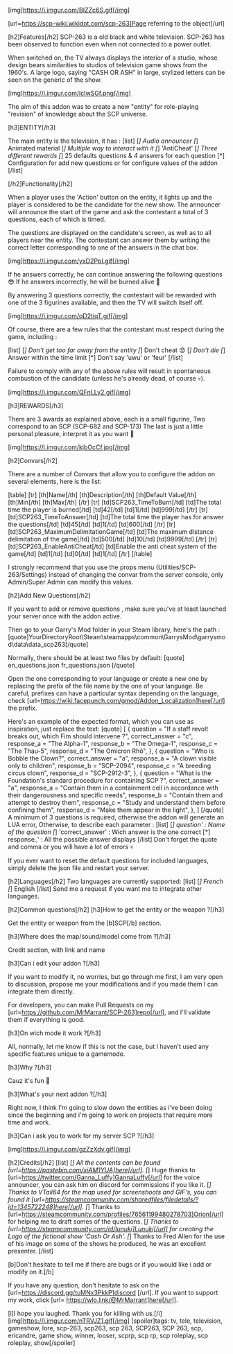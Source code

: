 [img]https://i.imgur.com/BIZZc6S.gif[/img]

[url=https://scp-wiki.wikidot.com/scp-263]Page referring to the object[/url]

[h2]Features[/h2]
SCP-263 is a old black and white television.
SCP-263 has been observed to function even when not connected to a power outlet.

When switched on, the TV always displays the interior of a studio, whose design bears similarities to studios of television game shows from the 1960's.
A large logo, saying "CASH OR ASH" in large, stylized letters can be seen on the generic of the show.

[img]https://i.imgur.com/lcIwSGf.png[/img]

The aim of this addon was to create a new "entity" for role-playing "revision" of knowledge about the SCP universe.

[h3]ENTITY[/h3]

The main entity is the television, it has :
[list]
[*]  Audio announcer
[*]  Animated material
[*]  Multiple way to interact with it 
[*]  'AntiCheat'
[*]  Three different rewards
[*]  25 defaults questions & 4 answers for each question
[*]  Configuration for add new questions or for configure values of the addon
[/list]

[/h2]Functionality[/h2]

When a player uses the 'Action' button on the entity, it lights up and the player is considered to be the candidate for the new show.
The announcer will announce the start of the game and ask the contestant a total of 3 questions, each of which is timed.

The questions are displayed on the candidate's screen, as well as to all players near the entity.
The contestant can answer them by writing the correct letter corresponding to one of the answers in the chat box.

[img]https://i.imgur.com/yxD2PpI.gif[/img]

If he answers correctly, he can continue answering the following questions 😎
If he answers incorrectly, he will be burned alive 🥵

By answering 3 questions correctly, the contestant will be rewarded with one of the 3 figurines available, and then the TV will switch itself off.

[img]https://i.imgur.com/qD2tiqT.gif[/img]

Of course, there are a few rules that the contestant must respect during the game, including :

[list]
[*]  Don't get too far away from the entity
[*]  Don't cheat 😡
[*]  Don't die
[*]  Answer within the time limit
[*]  Don't say 'uwu' or 'feur'
[/list]

Failure to comply with any of the above rules will result in spontaneous combustion of the candidate (unless he's already dead, of course 💀).

[img]https://i.imgur.com/QFnLLy2.gif[/img]

[h3]REWARDS[/h3]

There are 3 awards as explained above, each is a small figurine,
Two correspond to an SCP (SCP-682 and SCP-173)
The last is just a little personal pleasure, interpret it as you want 🙂

[img]https://i.imgur.com/kjbOcCf.jpg[/img]

[h2]Convars[/h2]

There are a number of Convars that allow you to configure the addon on several elements, here is the list:


[table]
[tr]
[th]Name[/th]
[th]Description[/th]
[th]Default Value[/th]
[th]Min[/th]
[th]Max[/th]
[/tr]
[tr]
[td]SCP263_TimeToBurn[/td]
[td]The total time the player is burned[/td]
[td]42[/td]
[td]1[/td]
[td]999[/td]
[/tr]
[tr]
[td]SCP263_TimeToAnswer[/td]
[td]The total time the player has for answer the questions[/td]
[td]45[/td]
[td]1[/td]
[td]600[/td]
[/tr]
[tr]
[td]SCP263_MaximumDelimitationGame[/td]
[td]The maximum distance delimitation of the game[/td]
[td]500[/td]
[td]10[/td]
[td]9999[/td]
[/tr]
[tr]
[td]SCP263_EnableAntiCheat[/td]
[td]Enable the anti cheat system of the game[/td]
[td]1[/td]
[td]0[/td]
[td]1[/td]
[/tr]
[/table]

I strongly recommend that you use the props menu (Utilities/SCP-263/Settings) instead of changing the convar from the server console, only Admin/Super Admin can modify this values.

[h2]Add New Questions[/h2]

If you want to add or remove questions , make sure you've at least launched your server once with the addon active.

Then go to your Garry's Mod folder in your Steam library, here's the path : 
[quote]YourDirectoryRoot\Steam\steamapps\common\GarrysMod\garrysmod\data\data_scp263[/quote]

Normally, there should be at least two files by default: 
[quote]
en_questions.json
fr_questions.json
[/quote]

Open the one corresponding to your language or create a new one by replacing the prefix of the file name by the one of your language. Be careful, prefixes can have a particular syntax depending on the language, check [url=https://wiki.facepunch.com/gmod/Addon_Localization]here[/url] the prefix.

Here's an example of the expected format, which you can use as inspiration, just replace the text:
[quote]
[
    {
		question = "If a staff revolt breaks out, which Fim should intervene ?",
		correct_answer = "c",
		response_a = "The Alpha-1",
		response_b = "The Omega-1",
		response_c = "The Thau-5",
		response_d = "The Omicron Rhô",
	},
	{
		question = "Who is Bobble the Clown?",
		correct_answer = "a",
		response_a = "A clown visible only to children",
		response_b = "SCP-2094",
		response_c = "A breeding circus clown",
		response_d = "SCP-2912-3",
	},
    {
		question = "What is the Foundation's standard procedure for containing SCP ?",
		correct_answer = "a",
		response_a = "Contain them in a containment cell in accordance with their dangerousness and specific needs",
		response_b = "Contain them and attempt to destroy them",
		response_c = "Study and understand them before confining them",
		response_d = "Make them appear in the light",
	},
]
[/quote]
A minimum of 3 questions is required, otherwise the addon will generate an LUA error,
Otherwise, to describe each parameter :
[list]
[*] question' : Name of the question
[*] 'correct_answer' : Wich answer is the one correct
[*] response_' : All the possible answer displays
[/list]
Don't forget the quote and comma or you will have a lot of errors 💀

If you ever want to reset the default questions for included languages, simply delete the json file and restart your server.

[h2]Languages[/h2]
Two languages are currently supported:
[list]
[*]  French
[*]  English
[/list]
Send me a request if you want me to integrate other languages.

[h2]Common questions[/h2]
[h3]How to get the entity or the weapon ?[/h3]

Get the entity or weapon from the [b]SCP[/b] section.

[h3]Where does the map/sound/model come from ?[/h3]

Credit section, with link and name

[h3]Can i edit your addon ?[/h3]

If you want to modify it, no worries, but go through me first, I am very open to discussion, propose me your modifications and if you made them I can integrate them directly.

For developers, you can make Pull Requests on my [url=https://github.com/MrMarrant/SCP-263]repo[/url], and I'll validate them if everything is good. 

[h3]On wich mode it work ?[/h3]

All, normally, let me know if this is not the case, but I haven't used any specific features unique to a gamemode.

[h3]Why ?[/h3]

Cauz it's fun 🤡

[h3]What's your next addon ?[/h3]

Right now, I think I'm going to slow down the entities as i've been doing since the beginning and i'm going to work on projects that require more time and work.

[h3]Can i ask you to work for my server SCP ?[/h3]

[img]https://i.imgur.com/gzZzXdv.gif[/img]


[h2]Credits[/h2]
[list]
[*] All the contents can be found [url=https://pastebin.com/xiAM1YUA]here[/url].
[*] Huge thanks to [url=https://twitter.com/Ganna_Luffy]GannaLuffy[/url] for the voice announcer, you can ask him on discord for commissions if you like it.
[*] Thanks to VTail64 for the map used for screenshoots and GIF's, you can found it [url=https://steamcommunity.com/sharedfiles/filedetails/?id=1345722248]here[/url].
[*] Thanks to [url=https://steamcommunity.com/profiles/76561199480278703]Orion[/url] for helping me to draft somes of the questions.
[*] Thanks to [url=https://steamcommunity.com/id/lunuki]Lunuki[/url] for creating the Logo of the fictional show 'Cash Or Ash'.
[*] Thanks to Fred Allen for the use of his image on some of the shows he produced, he was an excellent presenter.
[/list]


[b]Don't hesitate to tell me if there are bugs or if you would like i add or modify on it.[/b]

If you have any question, don't hesitate to ask on the [url=https://discord.gg/tuMNx3PkkP]discord [/url].
If you want to support my work, click [url= https://wlo.link/@MrMarrant]here[/url].


[i]I hope you laughed. Thank you for killing with us.[/i]
[img]https://i.imgur.com/nTRVJZ1.gif[/img]
[spoiler]tags: tv, tele, television, gameshow, lore, scp-263, scp263, scp 263, SCP263, SCP 263, scp, ericandre, game show, winner, looser, scprp, scp rp, scp roleplay, scp roleplay, show[/spoiler]